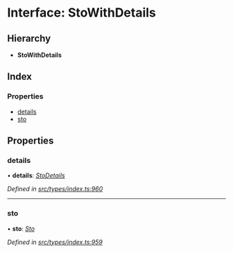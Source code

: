 # Interface: StoWithDetails

## Hierarchy

* **StoWithDetails**

## Index

### Properties

* [details](stowithdetails.md#details)
* [sto](stowithdetails.md#sto)

## Properties

###  details

• **details**: *[StoDetails](stodetails.md)*

*Defined in [src/types/index.ts:960](https://github.com/PolymathNetwork/polymesh-sdk/blob/108d588b/src/types/index.ts#L960)*

___

###  sto

• **sto**: *[Sto](../classes/sto.md)*

*Defined in [src/types/index.ts:959](https://github.com/PolymathNetwork/polymesh-sdk/blob/108d588b/src/types/index.ts#L959)*
